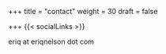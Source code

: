 +++
title = "contact"
weight = 30
draft = false

+++
{{< socialLinks >}}

<i class="fa fa-envelope-o" aria-hidden="true"></i> eriq at eriqnelson dot com
